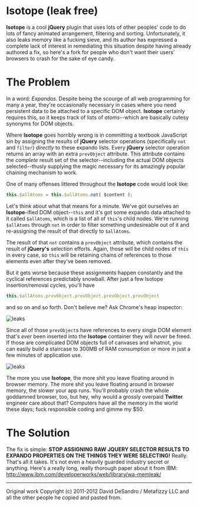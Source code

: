 Isotope (leak free)
========

**Isotope** is a cool **jQuery** plugin that uses lots of other peoples' code to do lots of fancy animated arrangement, filtering and sorting. Unfortunately, it also leaks memory like a fucking sieve, and its author has expressed a complete lack of interest in remediating this situation despite having already authored a fix, so here's a fork for people who don't want their users' browsers to crash for the sake of eye candy.

The Problem
========

In a word: *Expandos*. Despite being the scourge of all web programming for many a year, they're occasionally necessary in cases where you need persistent data to be attached to a specific DOM object. **Isotope** certainly requires this, so it keeps track of lists of *atoms*--which are basically cutesy synonyms for DOM objects.

Where **Isotope** goes horribly wrong is in committing a textbook JavaScript sin by assigning the results of **jQuery** selector operations (specifically `not` and `filter`) *directly* to these expando lists. Every **jQuery** selector operation returns an array with an extra `prevObject` attribute. This attribute contains the *complete* result set of the selector--including the actual DOM objects selected--thusly supplying the magic necessary for its amazingly popular chaining mechanism to work.

One of many offenses littered throughout the **Isotope** code would look like:

```javascript
this.$allAtoms = this.$allAtoms.not( $content );
```

Let's think about what that means for a minute. We've got ourselves an **Isotope**-ified DOM object--`this` and it's got some expando data attached to it called `$allAtoms`, which is a list of all of `this`'s child nodes. We're running `$allAtoms` through `not` in order to filter something undesireable out of it and re-assigning the result of that directly to `$allAtoms`.

The result of that `not` contains a `prevObject` attribute, which contains the result of **jQuery's** selection efforts. Again, those will be child nodes of `this` in every case, so `this` will be retaining chains of references to those elements even after they've been removed.

But it gets worse because these assignments happen constantly and the cyclical references predictably snowball. After just a few Isotope insertion/removal cycles, you'll have

```javascript
this.$allAtoms.prevObject.prevObject.prevObject.prevObject
```

and so on and so forth. Don't believe me? Ask Chrome's heap inspector:

![leaks](https://raw.github.com/khiltd/isotope-leak-free/master/isotope_leaks1.png)

Since all of those `prevObject`s have references to every single DOM element that's *ever* been inserted into the **Isotope** container they will *never* be freed. If those are complicated DOM objects full of canvases and whatnot, you can easily build a staircase to 300MB of RAM consumption or more in just a few minutes of application use. 

![leaks](https://raw.github.com/khiltd/isotope-leak-free/master/isotope_leaks2.png)

The more you use **Isotope**, the more shit you leave floating around in browser memory. The more shit you leave floating around in browser memory, the slower your app runs. You'll probably crash the whole goddamned browser, too, but hey, why would a grossly overpaid **Twitter** engineer care about that? Computers have all the memory in the world these days; fuck responsible coding and gimme my $50.

The Solution
======== 

The fix is simple: **STOP ASSIGNING RAW JQUERY SELECTOR RESULTS TO EXPANDO PROPERTIES ON THE THINGS THEY WERE SELECTING!** Really. That's all it takes. It's not even a heavily guarded industry secret or anything. Here's a really long, really thorough paper about it from IBM: http://www.ibm.com/developerworks/web/library/wa-memleak/

* * *

Original work Copyright (c) 2011-2012 David DeSandro / Metafizzy LLC and all the other people he copied and pasted from.
